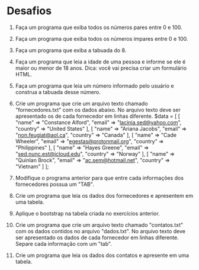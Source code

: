 # Desafios

1. Faça um programa que exiba todos os números pares entre 0 e 100.

2. Faça um programa que exiba todos os números ímpares entre 0 e 100.

3. Faça um programa que exiba a tabuada do 8.

4. Faça um programa que leia a idade de uma pessoa e informe se ele é maior ou menor de 18 anos. Dica: você vai precisa criar um formulário HTML.

5. Faça um programa que leia um número informado pelo usuário e construa a tabuada desse número.

6. Crie um programa que crie um arquivo texto chamado "fornecedores.txt" com os dados abaixo. No arquivo texto deve ser apresentado os de cada fornecedor em linhas diferente.
$data = [
    [
        "name" => "Constance Alford",
        "email" => "lacinia.sed@yahoo.com",
        "country" => "United States"
    ],
    [
        "name" => "Ariana Jacobs",
        "email" => "non.feugiat@aol.ca",
        "country" => "Canada"
    ],
    [
        "name" => "Cade Wheeler",
        "email" => "egestas@protonmail.org",
        "country" => "Philippines"
    ],
    [
        "name" => "Hayes Greene",
        "email" => "sed.nunc.est@icloud.edu",
        "country" => "Norway"
    ],
    [
        "name" => "Quinlan Brock",
        "email" => "ac.sem@hotmail.net",
        "country" => "Vietnam"
    ]
];

7. Modifique o programa anterior para que entre cada informações dos fornecedores possua um "TAB".

8. Crie um programa que leia os dados dos fornecedores e apresentem em uma tabela.

9. Aplique o bootstrap na tabela criada no exercícios anterior.

10. Crie um programa que crie um arquivo texto chamado "contatos.txt" com os dados contidos no arquivo "dados.txt". No arquivo texto deve ser apresentado os dados de cada fornecedor em linhas diferente. Separe cada informação com um "tab".

11. Crie um programa que leia os dados dos contatos e apresente em uma tabela.